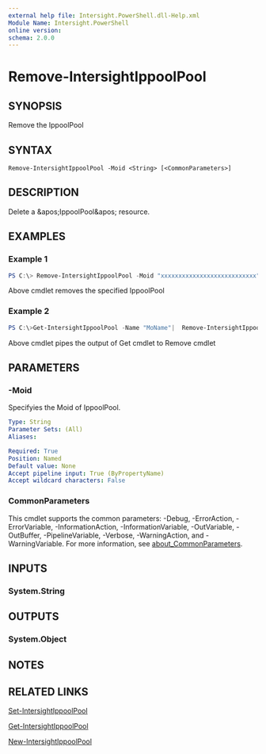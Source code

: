 ```yaml
---
external help file: Intersight.PowerShell.dll-Help.xml
Module Name: Intersight.PowerShell
online version:
schema: 2.0.0
---
```


# Remove-IntersightIppoolPool

## SYNOPSIS
Remove the IppoolPool

## SYNTAX

```
Remove-IntersightIppoolPool -Moid <String> [<CommonParameters>]
```

## DESCRIPTION
Delete a &amp;apos;IppoolPool&amp;apos; resource.

## EXAMPLES

### Example 1
```powershell
PS C:\> Remove-IntersightIppoolPool -Moid "xxxxxxxxxxxxxxxxxxxxxxxxxxx"
```
Above cmdlet removes the specified IppoolPool 

### Example 2
```powershell
PS C:\>Get-IntersightIppoolPool -Name "MoName"|  Remove-IntersightIppoolPool
```
Above cmdlet pipes the output of Get cmdlet to Remove cmdlet

## PARAMETERS

### -Moid
Specifyies the Moid of IppoolPool.

```yaml
Type: String
Parameter Sets: (All)
Aliases:

Required: True
Position: Named
Default value: None
Accept pipeline input: True (ByPropertyName)
Accept wildcard characters: False
```

### CommonParameters
This cmdlet supports the common parameters: -Debug, -ErrorAction, -ErrorVariable, -InformationAction, -InformationVariable, -OutVariable, -OutBuffer, -PipelineVariable, -Verbose, -WarningAction, and -WarningVariable. For more information, see [about_CommonParameters](http://go.microsoft.com/fwlink/?LinkID=113216).

## INPUTS

### System.String

## OUTPUTS

### System.Object
## NOTES

## RELATED LINKS

[Set-IntersightIppoolPool](./Set-IntersightIppoolPool.md)

[Get-IntersightIppoolPool](./Get-IntersightIppoolPool.md)

[New-IntersightIppoolPool](./New-IntersightIppoolPool.md)

